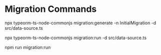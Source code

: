 # Migration Commands

npx typeorm-ts-node-commonjs migration:generate -n InitialMigration -d src/data-source.ts

npx typeorm-ts-node-commonjs migration:run -d src/data-source.ts

npm run migration:run
